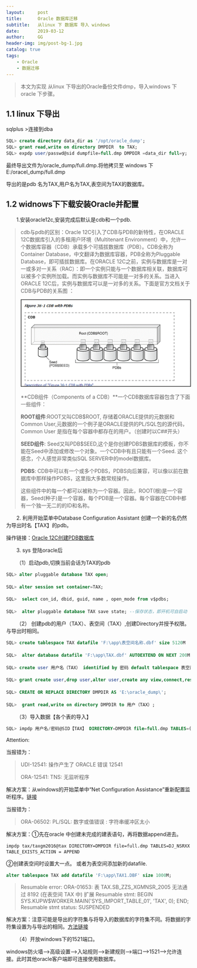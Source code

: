 ```yaml
---
layout:     post
title:      Oracle 数据库迁移
subtitle:   从linux 下 数据库 导入 windows
date:       2019-03-12
author:     GG
header-img: img/post-bg-1.jpg
catalog: true
tags:
    - Oracle
    - 数据迁移
---
```


>
>  本文为实现 从linux 下导出的Oracle备份文件dmp，导入windows 下oracle 下步骤。
>

## 1.1 linux 下导出 

sqlplus >连接到dba

```sql
SQL> create directory data_dir as '/opt/oracle_dump';
SQL> grant read,write on directory DMPDIR  to TAX;
SQL> expdp user/passwd@sid dumpfile=full.dmp DMPDIR =data_dir full=y;
```

最终导出文件为/oracle_dump/full.dmp.将他拷贝至 windows 下 E:/oracel_dump/full.dmp

导出的是pdb 名为TAX,用户名为TAX,表空间为TAX的数据库。

## 1.2 widnows下下载安装Oracle并配置  

​&emsp;&emsp;1.安装oracle12c,安装完成后默认是cdb和一个pdb.

> cdb与pdb的区别：Oracle 12C引入了CDB与PDB的新特性，在ORACLE 12C数据库引入的多租用户环境（Multitenant Environment）中，允许一个数据库容器（CDB）承载多个可插拔数据库（PDB）。CDB全称为Container Database，中文翻译为数据库容器，PDB全称为Pluggable Database，即可插拔数据库。在ORACLE 12C之前，实例与数据库是一对一或多对一关系（RAC）：即一个实例只能与一个数据库相关联，数据库可以被多个实例所加载。而实例与数据库不可能是一对多的关系。当进入ORACLE 12C后，实例与数据库可以是一对多的关系。下面是官方文档关于CDB与PDB的关系图 ：
>
> ![image](/img/post-2019-03-12-1.gif)
>
> **CDB组件（Components of a CDB）**一个CDB数据库容器包含了下面一些组件：
>
> **ROOT组件**:ROOT又叫CDB$ROOT, 存储着ORACLE提供的元数据和Common User,元数据的一个例子是ORACLE提供的PL/SQL包的源代码，Common User 是指在每个容器中都存在的用户。（创建时以C##开头）
>
> **SEED组件**:  Seed又叫PDB$SEED,这个是你创建PDBS数据库的模板，你不能在Seed中添加或修改一个对象。一个CDB中有且只能有一个Seed. 这个感念，个人感觉非常类似SQL SERVER中的model数据库。
>
> **PDBS**:  CDB中可以有一个或多个PDBS，PDBS向后兼容，可以像以前在数据库中那样操作PDBS，这里指大多数常规操作。
>
> 这些组件中的每一个都可以被称为一个容器。因此，ROOT(根)是一个容器，Seed(种子)是一个容器，每个PDB是一个容器。每个容器在CDB中都有一个独一无二的的ID和名称。



​&emsp;&emsp;2. 利用开始菜单中Database Configuration Assistant 创建一个新的名仍然为导出时名【TAX】的pdb。

操作链接：[Oracle 12C创建PDB数据库](http://blog.sina.com.cn/s/blog_953e7f340102wfvb.html)

​&emsp;&emsp;3. sys 登陆oracle后

​&emsp;&emsp;（1）启动pdb,切换当前会话为TAX的pdb

```sql
SQL> alter pluggable database TAX open;

SQL> alter session set container=TAX;

SQL>  select con_id, dbid, guid, name , open_mode from v$pdbs; 

SQL>  alter pluggable database TAX save state; --保存状态，即开机可自启动

```

​&emsp;&emsp;（2） 创建pdb的用户（TAX）、表空间（TAX）,创建Directory并授予权限。与导出时相同。
```sql
SQL> create tablespace TAX datafile 'F:\app\表空间名称.dbf' size 5120M  autoextend on next 150M maxsize unlimited      --datafile 表空间数据存放位置  自动扩展

SQL>  alter database datafile 'F:\app\TAX.dbf' AUTOEXTEND ON NEXT 200M MAXSIZE UNLIMITED;  --表空间过小时

SQL> create user 用户名（TAX） identified by 密码 default tablespace 表空间名称（TAX); 

SQL> grant create user,drop user,alter user,create any view,connect,resource,dba,create session,create any sequence to 用户名(TAX);

SQL> CREATE OR REPLACE DIRECTORY DMPDIR AS 'E:\oracle_dump\'; 

SQL>  grant read,write on directory DMPDIR to 用户（TAX）;
```


​&emsp;&emsp;（3）导入数据【各个表的导入】
```sql
SQL> impdp 用户名/密码@SID【TAX】 DIRECTORY=DMPDIR file=full.dmp TABLES=(lg_fr2,ABC_TEMP) 
```


Attention:

当报错为：

> UDI-12541: 操作产生了 ORACLE 错误 12541 
>
> ORA-12541: TNS: 无监听程序

解决方案：从windows的开始菜单中“Net Configuration Assistance”重新配置监听程序。[链接](https://www.cnblogs.com/ShaYeBlog/p/9184400.html)

当报错为：

> ORA-06502: PL/SQL: 数字或值错误 :  字符串缓冲区太小

解决方案：①先在oracle 中创建未完成的建表语句，再将数据append进去。

```shell
impdp tax/taxgm2016@tax DIRECTORY=DMPDIR file=full.dmp TABLES=DJ_NSRXX  TABLE_EXISTS_ACTION = APPEND
```

②创建表空间时设置大一点。 或者为表空间添加新的datafile.

```sql
alter tablespace TAX add datafile 'F:\app\TAX1.DBF' size 1000M;
```

> Resumable error: ORA-01653: 表 TAX.SB_ZZS_XGMNSR_2005 无法通过 8192 (在表空间 TAX 中) 扩展 Resumable stmt:  BEGIN    SYS.KUPW$WORKER.MAIN('SYS_IMPORT_TABLE_01', 'TAX', 0);  END; Resumable stmt status: SUSPENDED

解决方案：注意可能是导出的字符集与将导入的数据库的字符集不同。将数据的字符集设置为与导出的相同。[方法链接](https://www.linuxidc.com/Linux/2017-12/149263.htm)

&emsp;&emsp;（4）开放windows下的1521端口。

windows防火墙——>高级设置——>入站规则——>新建规则——>端口——>1521——>允许连接。此时其他oracle客户端即可连接使用数据库。
